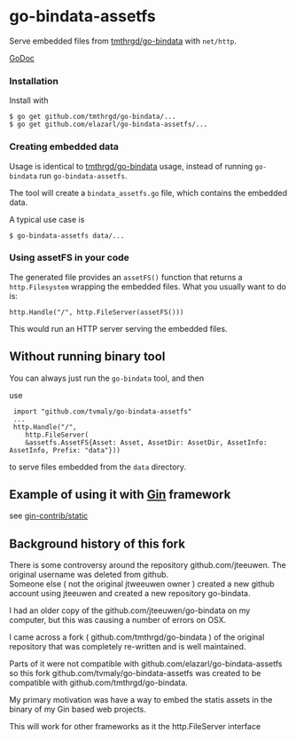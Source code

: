 # go-bindata-assetfs

Serve embedded files from [tmthrgd/go-bindata](https://github.com/tmthrgd/go-bindata) with `net/http`.


[GoDoc](http://godoc.org/github.com/tvmaly/go-bindata-assetfs)

### Installation

Install with

    $ go get github.com/tmthrgd/go-bindata/...
    $ go get github.com/elazarl/go-bindata-assetfs/...

### Creating embedded data

Usage is identical to [tmthrgd/go-bindata](https://github.com/tmthrgd/go-bindata) usage,
instead of running `go-bindata` run `go-bindata-assetfs`.

The tool will create a `bindata_assetfs.go` file, which contains the embedded data.

A typical use case is

    $ go-bindata-assetfs data/...

### Using assetFS in your code

The generated file provides an `assetFS()` function that returns a `http.Filesystem`
wrapping the embedded files. What you usually want to do is:

    http.Handle("/", http.FileServer(assetFS()))

This would run an HTTP server serving the embedded files.

## Without running binary tool

You can always just run the `go-bindata` tool, and then

use

     import "github.com/tvmaly/go-bindata-assetfs"
     ...
     http.Handle("/",
        http.FileServer(
        &assetfs.AssetFS{Asset: Asset, AssetDir: AssetDir, AssetInfo: AssetInfo, Prefix: "data"}))

to serve files embedded from the `data` directory.

## Example of using it with [Gin](https://github.com/gin-gonic/gin) framework

 see [gin-contrib/static](https://github.com/gin-contrib/static)


## Background  history of this fork

There is some controversy around the repository github.com/jteeuwen.  The original username was deleted from github.  
Someone else ( not the original jtweeuwen owner ) created a new github account using jteeuwen and created a new repository go-bindata.

I had an older copy of the github.com/jteeuwen/go-bindata on my computer, but this was causing a number of errors on OSX.

I came across a fork ( github.com/tmthrgd/go-bindata ) of the original repository that was completely re-written and is well maintained.  

Parts of it were not compatible with github.com/elazarl/go-bindata-assetfs so this fork github.com/tvmaly/go-bindata-assetfs was created 
to be compatible with github.com/tmthrgd/go-bindata.

My primary motivation was have a way to embed the statis assets in the binary of my Gin based web projects.

This will work for other frameworks as it the http.FileServer interface
